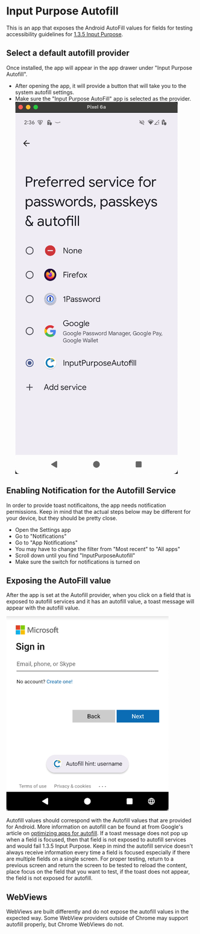 # Input Purpose Autofill

This is an app that exposes the Android AutoFill values for fields for testing accessibility guidelines for [1.3.5 Input Purpose](https://www.w3.org/WAI/WCAG22/Understanding/identify-input-purpose.html). 

## Select a default autofill provider

Once installed, the app will appear in the app drawer under "Input Purpose Autofill". 
* After opening the app, it will provide a button that will take you to the system autofill settings. 
* Make sure the "Input Purpose AutoFill" app is selected as the provider. 
![](screenshots/autofill-selector.png)

## Enabling Notification for the Autofill Service

In order to provide toast notificaitons, the app needs notification permissions. Keep in mind that the actual steps below may be different for your device, but they should be pretty close. 

* Open the Settings app
* Go to "Notifications"
* Go to "App Notifications"
* You may have to change the filter from "Most recent" to "All apps"
* Scroll down until you find "InputPurposeAutofill"
* Make sure the switch for notifications is turned on

## Exposing the AutoFill value

After the app is set at the Autofill provider, when you click on a field that is exposed to autofill services and it has an autofill value, a toast message will appear with the autofill value.

![](screenshots/Autofill-hint-toast.png)

Autofill values should correspond with the Autofill values that are provided for Android. More information on autofill can be found at from Google's article on [optimizing apps for autofill](https://developer.android.com/identity/autofill/autofill-optimize). If a toast message does not pop up when a field is focused, then that field is not exposed to autofill services and would fail 1.3.5 Input Purpose. Keep in mind the autofill service doesn't always receive information every time a field is focused especially if there are multiple fields on a single screen. For proper testing, return to a previous screen and return the screen to be tested to reload the content, place focus on the field that you want to test, if the toast does not appear, the field is not exposed for autofill. 

## WebViews

WebViews are built differently and do not expose the autofill values in the expected way. Some WebView providers outside of Chrome may support autofill properly, but Chrome WebViews do not. 
